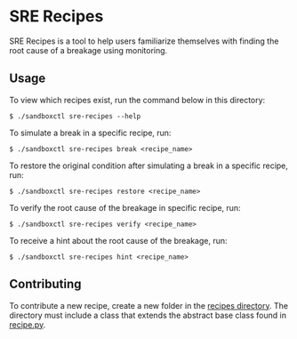# SRE Recipes

SRE Recipes is a tool to help users familiarize themselves with finding the root cause of a breakage using monitoring.

## Usage

To view which recipes exist, run the command below in this directory:

```
$ ./sandboxctl sre-recipes --help
```
To simulate a break in a specific recipe, run:
```
$ ./sandboxctl sre-recipes break <recipe_name>
```
To restore the original condition after simulating a break in a specific recipe, run:
```
$ ./sandboxctl sre-recipes restore <recipe_name>
```
To verify the root cause of the breakage in specific recipe, run:
```
$ ./sandboxctl sre-recipes verify <recipe_name>
```
To receive a hint about the root cause of the breakage, run:
```
$ ./sandboxctl sre-recipes hint <recipe_name>
```
## Contributing

To contribute a new recipe, create a new folder in the [recipes directory](./recipes). The directory must include a class that extends the abstract base class found in [recipe.py](recipe.py).
